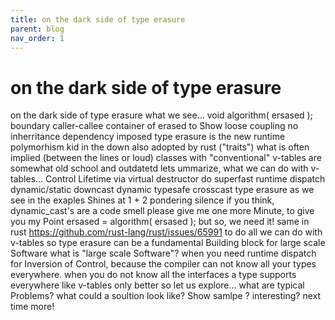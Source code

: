```yaml
---
title: on the dark side of type erasure
parent: blog
nav_order: 1
---
```


# on the dark side of type erasure

on the dark side of type erasure
  what we see…
    void algorithm( ersased );
    boundary caller-callee
    container of  erased
  to Show 
    loose coupling
    no inherritance dependency imposed
    type erasure is the new runtime polymorhism kid in the down
    also adopted by rust ("traits")
  what is often implied
    (between the lines or loud)
    classes with "conventional" v-tables  are somewhat old school and outdatetd
  lets ummarize, what we can do with v-tables…
    Control Lifetime via virtual destructor
    do superfast runtime dispatch
    dynamic/static downcast
    dynamic typesafe crosscast
  type erasure as we  see in the exaples 
    Shines at 1 + 2
    pondering silence
    if you think, dynamic_cast's are a code smell
      please give me one more Minute, to give you my Point
  ersased  = algorithm( ersased  );
  but 
    so, we need it!
      same in rust
        https://github.com/rust-lang/rust/issues/65991
    to do all we can do with v-tables
    so type erasure can be a fundamental Building block for large scale Software
      what is "large scale Software"?
      when you need runtime dispatch for Inversion of Control, because the compiler can not know all your types everywhere.
      when you do not know all the interfaces a type supports everywhere
    like v-tables
    only better
  so
    let us explore…
    what are typical Problems?
    what could a soultion look like?
      Show samlpe ?
      interesting?  next time more!
